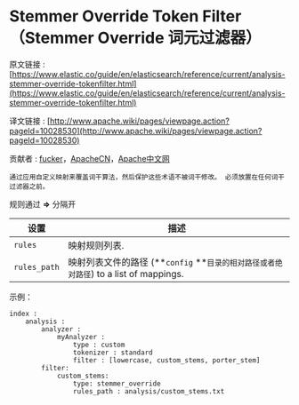# Stemmer Override Token Filter（Stemmer Override 词元过滤器）

原文链接 : [https://www.elastic.co/guide/en/elasticsearch/reference/current/analysis-stemmer-override-tokenfilter.html](https://www.elastic.co/guide/en/elasticsearch/reference/current/analysis-stemmer-override-tokenfilter.html)

译文链接 : [http://www.apache.wiki/pages/viewpage.action?pageId=10028530](http://www.apache.wiki/pages/viewpage.action?pageId=10028530)

贡献者 : [fucker](/display/~caizhongjie)，[ApacheCN](/display/~apachecn)，[Apache中文网](/display/~apachechina)

```
通过应用自定义映射来覆盖词干算法，然后保护这些术语不被词干修改。 必须放置在任何词干过滤器之前。
```

规则通过 **=&gt;** 分隔开

| 设置 | 描述 |
| --- | --- |
| `rules` | 映射规则列表. |
| `rules_path` | 映射列表文件的路径 (**`config` **`目录的相对路径或者绝对路径`) to a list of mappings. |

示例：

```
index :
    analysis :
        analyzer :
            myAnalyzer :
                type : custom
                tokenizer : standard
                filter : [lowercase, custom_stems, porter_stem]
        filter:
            custom_stems:
                type: stemmer_override
                rules_path : analysis/custom_stems.txt
```